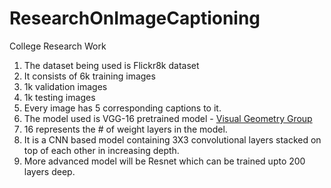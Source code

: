 # ResearchOnImageCaptioning
College Research Work

1. The dataset being used is Flickr8k dataset
2.  It consists of 6k training images
3.  1k validation images
4.  1k testing images
5.  Every image has 5 corresponding captions to it.
6.  The model used is VGG-16 pretrained model - <u>Visual Geometry Group</u>
7. 16 represents the # of weight layers in the model.
8.  It is a CNN based model containing 3X3 convolutional layers stacked on top of each other in increasing depth.
9.  More advanced model will be Resnet which can be trained upto 200 layers deep.
